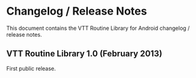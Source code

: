 # Changelog / Release Notes 
 
This document contains the VTT Routine Library for Android changelog / release notes. 
 
 
## VTT Routine Library 1.0 (February 2013) 
 
First public release. 
 
 
